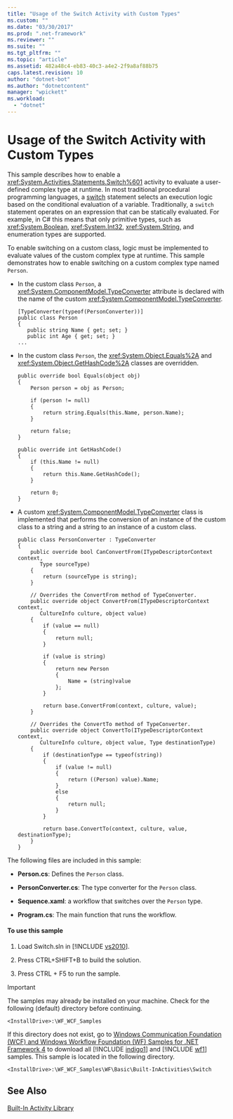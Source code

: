 ```yaml
---
title: "Usage of the Switch Activity with Custom Types"
ms.custom: ""
ms.date: "03/30/2017"
ms.prod: ".net-framework"
ms.reviewer: ""
ms.suite: ""
ms.tgt_pltfrm: ""
ms.topic: "article"
ms.assetid: 482a48c4-eb83-40c3-a4e2-2f9a8af88b75
caps.latest.revision: 10
author: "dotnet-bot"
ms.author: "dotnetcontent"
manager: "wpickett"
ms.workload: 
  - "dotnet"
---
```

# Usage of the Switch Activity with Custom Types
This sample describes how to enable a <xref:System.Activities.Statements.Switch%601> activity to evaluate a user-defined complex type at runtime. In most traditional procedural programming languages, a [switch](http://go.microsoft.com/fwlink/?LinkId=180521) statement selects an execution logic based on the conditional evaluation of a variable. Traditionally, a `switch` statement operates on an expression that can be statically evaluated. For example, in C# this means that only primitive types, such as <xref:System.Boolean>, <xref:System.Int32>, <xref:System.String>, and enumeration types are supported.  
  
 To enable switching on a custom class, logic must be implemented to evaluate values of the custom complex type at runtime. This sample demonstrates how to enable switching on a custom complex type named `Person`.  
  
-   In the custom class `Person`, a <xref:System.ComponentModel.TypeConverter> attribute is declared with the name of the custom <xref:System.ComponentModel.TypeConverter>.  
  
    ```  
    [TypeConverter(typeof(PersonConverter))]  
    public class Person  
    {  
       public string Name { get; set; }  
       public int Age { get; set; }  
    ...  
    ```  
  
-   In the custom class `Person`, the <xref:System.Object.Equals%2A> and <xref:System.Object.GetHashCode%2A> classes are overridden.  
  
    ```  
    public override bool Equals(object obj)  
    {  
        Person person = obj as Person;  
  
        if (person != null)  
        {  
            return string.Equals(this.Name, person.Name);  
        }  
  
        return false;  
    }  
  
    public override int GetHashCode()  
    {  
        if (this.Name != null)  
        {  
            return this.Name.GetHashCode();  
        }  
  
        return 0;  
    }  
    ```  
  
-   A custom <xref:System.ComponentModel.TypeConverter> class is implemented that performs the conversion of an instance of the custom class to a string and a string to an instance of a custom class.  
  
    ```  
    public class PersonConverter : TypeConverter  
    {  
        public override bool CanConvertFrom(ITypeDescriptorContext context,  
           Type sourceType)  
        {  
            return (sourceType is string);  
        }  
  
        // Overrides the ConvertFrom method of TypeConverter.  
        public override object ConvertFrom(ITypeDescriptorContext context,  
           CultureInfo culture, object value)  
        {  
            if (value == null)  
            {  
                return null;  
            }  
  
            if (value is string)  
            {  
                return new Person  
                {  
                    Name = (string)value  
                };  
            }  
  
            return base.ConvertFrom(context, culture, value);  
        }  
  
        // Overrides the ConvertTo method of TypeConverter.  
        public override object ConvertTo(ITypeDescriptorContext context,  
           CultureInfo culture, object value, Type destinationType)  
        {  
            if (destinationType == typeof(string))  
            {  
                if (value != null)  
                {  
                    return ((Person) value).Name;  
                }  
                else  
                {  
                    return null;  
                }  
            }  
  
            return base.ConvertTo(context, culture, value, destinationType);  
        }  
    }  
    ```  
  
 The following files are included in this sample:  
  
-   **Person.cs**: Defines the `Person` class.  
  
-   **PersonConverter.cs**: The type converter for the `Person` class.  
  
-   **Sequence.xaml**: a workflow that switches over the `Person` type.  
  
-   **Program.cs**: The main function that runs the workflow.  
  
#### To use this sample  
  
1. Load Switch.sln in [!INCLUDE [vs2010](../../../../includes/vs2010-md.md)].  
  
2. Press CTRL+SHIFT+B to build the solution.  
  
3. Press CTRL + F5 to run the sample.  
  
> [!IMPORTANT]
>  The samples may already be installed on your machine. Check for the following (default) directory before continuing.  
> 
>  `<InstallDrive>:\WF_WCF_Samples`  
> 
>  If this directory does not exist, go to [Windows Communication Foundation (WCF) and Windows Workflow Foundation (WF) Samples for .NET Framework 4](http://go.microsoft.com/fwlink/?LinkId=150780) to download all [!INCLUDE [indigo1](../../../../includes/indigo1-md.md)] and [!INCLUDE [wf1](../../../../includes/wf1-md.md)] samples. This sample is located in the following directory.  
> 
>  `<InstallDrive>:\WF_WCF_Samples\WF\Basic\Built-InActivities\Switch`  
  
## See Also  
 [Built-In Activity Library](../../../../docs/framework/windows-workflow-foundation/net-framework-4-5-built-in-activity-library.md)
